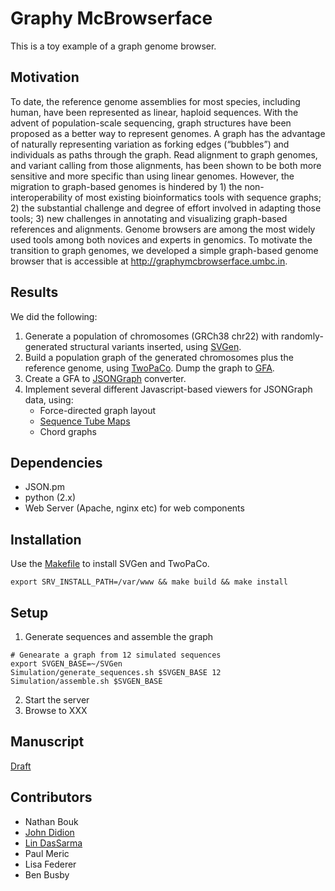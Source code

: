 # Graphy McBrowserface

This is a toy example of a graph genome browser.

## Motivation

To date, the reference genome assemblies for most species, including human, have been represented as linear, haploid sequences. With the advent of population-scale sequencing, graph structures have been proposed as a better way to represent genomes. A graph has the advantage of naturally representing variation as forking edges (“bubbles”) and individuals as paths through the graph. Read alignment to graph genomes, and variant calling from those alignments, has been shown to be both more sensitive and more specific than using linear genomes. However, the migration to graph-based genomes is hindered by 1) the non-interoperability of most existing bioinformatics tools with sequence graphs; 2) the substantial challenge and degree of effort involved in adapting those tools; 3) new challenges in annotating and visualizing graph-based references and alignments. Genome browsers are among the most widely used tools among both novices and experts in genomics. To motivate the transition to graph genomes, we developed a simple graph-based genome browser that is accessible at http://graphymcbrowserface.umbc.in.

## Results

We did the following:

1. Generate a population of chromosomes (GRCh38 chr22) with randomly-generated structural variants inserted, using [SVGen](http://svgen.openbioinformatics.org).
2. Build a population graph of the generated chromosomes plus the reference genome, using [TwoPaCo](https://github.com/medvedevgroup/TwoPaCo). Dump the graph to [GFA](https://github.com/GFA-spec).
3. Create a GFA to [JSONGraph](https://github.com/jsongraph/json-graph-specification) converter.
4. Implement several different Javascript-based viewers for JSONGraph data, using:
    * Force-directed graph layout
    * [Sequence Tube Maps](https://github.com/wolfib/sequenceTubeMap)
    * Chord graphs

## Dependencies

* JSON.pm
* python (2.x)
* Web Server (Apache, nginx etc) for web components

## Installation

Use the [Makefile]() to install SVGen and TwoPaCo.

```
export SRV_INSTALL_PATH=/var/www && make build && make install
```

## Setup

1. Generate sequences and assemble the graph

```
# Genearate a graph from 12 simulated sequences
export SVGEN_BASE=~/SVGen
Simulation/generate_sequences.sh $SVGEN_BASE 12
Simulation/assemble.sh $SVGEN_BASE
```

2. Start the server
3. Browse to XXX

## Manuscript

[Draft](https://docs.google.com/document/d/1mY2KMSLe1XM-KQ5Gd6FzxJmw2DAPLChPy-zluR6TMAk)

## Contributors

* Nathan Bouk
* [John Didion](https://github.com/jdidion)
* [Lin DasSarma](https://github.com/l1n)
* Paul Meric
* Lisa Federer
* Ben Busby
